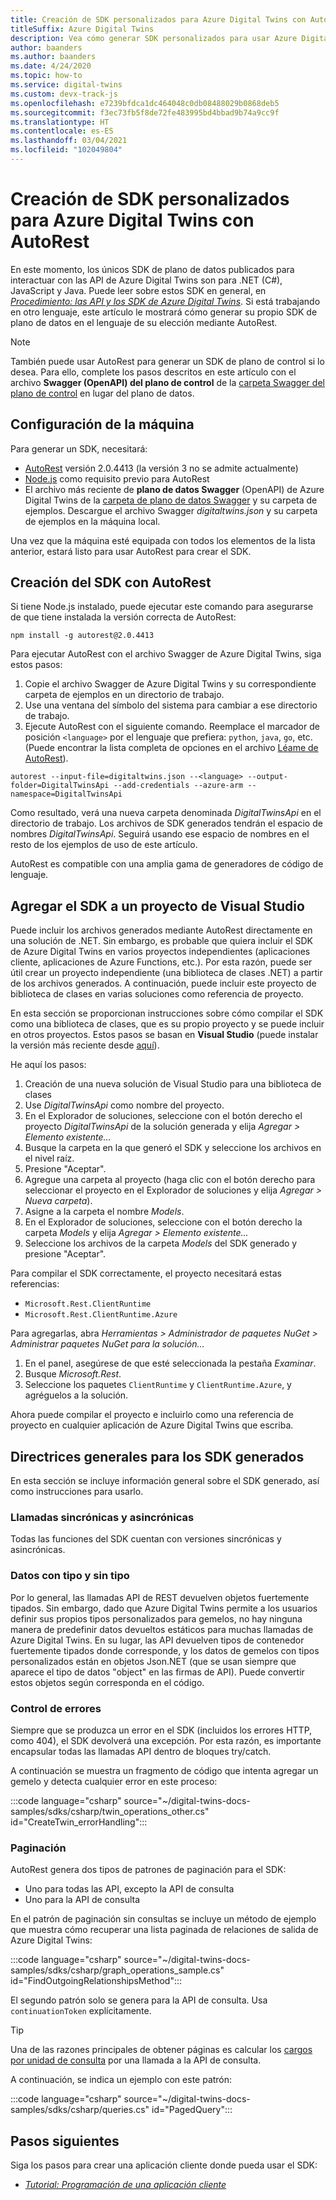 ```yaml
---
title: Creación de SDK personalizados para Azure Digital Twins con AutoRest
titleSuffix: Azure Digital Twins
description: Vea cómo generar SDK personalizados para usar Azure Digital Twins con lenguajes distintos de C#.
author: baanders
ms.author: baanders
ms.date: 4/24/2020
ms.topic: how-to
ms.service: digital-twins
ms.custom: devx-track-js
ms.openlocfilehash: e7239bfdca1dc464048c0db08488029b0868deb5
ms.sourcegitcommit: f3ec73fb5f8de72fe483995bd4bbad9b74a9cc9f
ms.translationtype: HT
ms.contentlocale: es-ES
ms.lasthandoff: 03/04/2021
ms.locfileid: "102049804"
---
```

# <a name="create-custom-sdks-for-azure-digital-twins-using-autorest"></a>Creación de SDK personalizados para Azure Digital Twins con AutoRest

En este momento, los únicos SDK de plano de datos publicados para interactuar con las API de Azure Digital Twins son para .NET (C#), JavaScript y Java. Puede leer sobre estos SDK en general, en [*Procedimiento: las API y los SDK de Azure Digital Twins*](how-to-use-apis-sdks.md). Si está trabajando en otro lenguaje, este artículo le mostrará cómo generar su propio SDK de plano de datos en el lenguaje de su elección mediante AutoRest.

>[!NOTE]
> También puede usar AutoRest para generar un SDK de plano de control si lo desea. Para ello, complete los pasos descritos en este artículo con el archivo **Swagger (OpenAPI) del plano de control** de la [carpeta Swagger del plano de control](https://github.com/Azure/azure-rest-api-specs/tree/master/specification/digitaltwins/resource-manager/Microsoft.DigitalTwins/) en lugar del plano de datos.

## <a name="set-up-your-machine"></a>Configuración de la máquina

Para generar un SDK, necesitará:
* [AutoRest](https://github.com/Azure/autorest) versión 2.0.4413 (la versión 3 no se admite actualmente)
* [Node.js](https://nodejs.org) como requisito previo para AutoRest
* El archivo más reciente de **plano de datos Swagger** (OpenAPI) de Azure Digital Twins de la [carpeta de plano de datos Swagger](https://github.com/Azure/azure-rest-api-specs/tree/master/specification/digitaltwins/data-plane/Microsoft.DigitalTwins) y su carpeta de ejemplos.  Descargue el archivo Swagger *digitaltwins.json* y su carpeta de ejemplos en la máquina local.

Una vez que la máquina esté equipada con todos los elementos de la lista anterior, estará listo para usar AutoRest para crear el SDK.

## <a name="create-the-sdk-with-autorest"></a>Creación del SDK con AutoRest 

Si tiene Node.js instalado, puede ejecutar este comando para asegurarse de que tiene instalada la versión correcta de AutoRest:
```cmd/sh
npm install -g autorest@2.0.4413
```

Para ejecutar AutoRest con el archivo Swagger de Azure Digital Twins, siga estos pasos:
1. Copie el archivo Swagger de Azure Digital Twins y su correspondiente carpeta de ejemplos en un directorio de trabajo.
2. Use una ventana del símbolo del sistema para cambiar a ese directorio de trabajo.
3. Ejecute AutoRest con el siguiente comando. Reemplace el marcador de posición `<language>` por el lenguaje que prefiera: `python`, `java`, `go`, etc. (Puede encontrar la lista completa de opciones en el archivo [Léame de AutoRest](https://github.com/Azure/autorest)).

```cmd/sh
autorest --input-file=digitaltwins.json --<language> --output-folder=DigitalTwinsApi --add-credentials --azure-arm --namespace=DigitalTwinsApi
```

Como resultado, verá una nueva carpeta denominada *DigitalTwinsApi* en el directorio de trabajo. Los archivos de SDK generados tendrán el espacio de nombres *DigitalTwinsApi*. Seguirá usando ese espacio de nombres en el resto de los ejemplos de uso de este artículo.

AutoRest es compatible con una amplia gama de generadores de código de lenguaje.

## <a name="add-the-sdk-to-a-visual-studio-project"></a>Agregar el SDK a un proyecto de Visual Studio

Puede incluir los archivos generados mediante AutoRest directamente en una solución de .NET. Sin embargo, es probable que quiera incluir el SDK de Azure Digital Twins en varios proyectos independientes (aplicaciones cliente, aplicaciones de Azure Functions, etc.). Por esta razón, puede ser útil crear un proyecto independiente (una biblioteca de clases .NET) a partir de los archivos generados. A continuación, puede incluir este proyecto de biblioteca de clases en varias soluciones como referencia de proyecto.

En esta sección se proporcionan instrucciones sobre cómo compilar el SDK como una biblioteca de clases, que es su propio proyecto y se puede incluir en otros proyectos. Estos pasos se basan en **Visual Studio** (puede instalar la versión más reciente desde [aquí](https://visualstudio.microsoft.com/downloads/)).

He aquí los pasos:

1. Creación de una nueva solución de Visual Studio para una biblioteca de clases
2. Use *DigitalTwinsApi* como nombre del proyecto.
3. En el Explorador de soluciones, seleccione con el botón derecho el proyecto *DigitalTwinsApi* de la solución generada y elija *Agregar > Elemento existente...*
4. Busque la carpeta en la que generó el SDK y seleccione los archivos en el nivel raíz.
5. Presione "Aceptar".
6. Agregue una carpeta al proyecto (haga clic con el botón derecho para seleccionar el proyecto en el Explorador de soluciones y elija *Agregar > Nueva carpeta*).
7. Asigne a la carpeta el nombre *Models*.
8. En el Explorador de soluciones, seleccione con el botón derecho la carpeta *Models* y elija *Agregar > Elemento existente...*
9. Seleccione los archivos de la carpeta *Models* del SDK generado y presione "Aceptar".

Para compilar el SDK correctamente, el proyecto necesitará estas referencias:
* `Microsoft.Rest.ClientRuntime`
* `Microsoft.Rest.ClientRuntime.Azure`

Para agregarlas, abra *Herramientas > Administrador de paquetes NuGet > Administrar paquetes NuGet para la solución...*

1. En el panel, asegúrese de que esté seleccionada la pestaña *Examinar*.
2. Busque *Microsoft.Rest*.
3. Seleccione los paquetes `ClientRuntime` y `ClientRuntime.Azure`, y agréguelos a la solución.

Ahora puede compilar el proyecto e incluirlo como una referencia de proyecto en cualquier aplicación de Azure Digital Twins que escriba.

## <a name="general-guidelines-for-generated-sdks"></a>Directrices generales para los SDK generados

En esta sección se incluye información general sobre el SDK generado, así como instrucciones para usarlo.

### <a name="synchronous-and-asynchronous-calls"></a>Llamadas sincrónicas y asincrónicas

Todas las funciones del SDK cuentan con versiones sincrónicas y asincrónicas.

### <a name="typed-and-untyped-data"></a>Datos con tipo y sin tipo

Por lo general, las llamadas API de REST devuelven objetos fuertemente tipados. Sin embargo, dado que Azure Digital Twins permite a los usuarios definir sus propios tipos personalizados para gemelos, no hay ninguna manera de predefinir datos devueltos estáticos para muchas llamadas de Azure Digital Twins. En su lugar, las API devuelven tipos de contenedor fuertemente tipados donde corresponde, y los datos de gemelos con tipos personalizados están en objetos Json.NET (que se usan siempre que aparece el tipo de datos "object" en las firmas de API). Puede convertir estos objetos según corresponda en el código.

### <a name="error-handling"></a>Control de errores

Siempre que se produzca un error en el SDK (incluidos los errores HTTP, como 404), el SDK devolverá una excepción. Por esta razón, es importante encapsular todas las llamadas API dentro de bloques try/catch.

A continuación se muestra un fragmento de código que intenta agregar un gemelo y detecta cualquier error en este proceso:

:::code language="csharp" source="~/digital-twins-docs-samples/sdks/csharp/twin_operations_other.cs" id="CreateTwin_errorHandling":::

### <a name="paging"></a>Paginación

AutoRest genera dos tipos de patrones de paginación para el SDK:
* Uno para todas las API, excepto la API de consulta
* Uno para la API de consulta

En el patrón de paginación sin consultas se incluye un método de ejemplo que muestra cómo recuperar una lista paginada de relaciones de salida de Azure Digital Twins:

:::code language="csharp" source="~/digital-twins-docs-samples/sdks/csharp/graph_operations_sample.cs" id="FindOutgoingRelationshipsMethod":::

El segundo patrón solo se genera para la API de consulta. Usa `continuationToken` explícitamente.

>[!TIP]
> Una de las razones principales de obtener páginas es calcular los [cargos por unidad de consulta](concepts-query-units.md) por una llamada a la API de consulta.

A continuación, se indica un ejemplo con este patrón:

:::code language="csharp" source="~/digital-twins-docs-samples/sdks/csharp/queries.cs" id="PagedQuery":::

## <a name="next-steps"></a>Pasos siguientes

Siga los pasos para crear una aplicación cliente donde pueda usar el SDK:
* [*Tutorial: Programación de una aplicación cliente*](tutorial-code.md)
